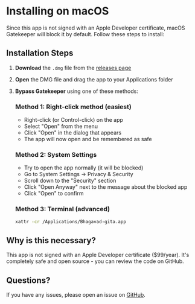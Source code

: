 # Installing on macOS

Since this app is not signed with an Apple Developer certificate, macOS Gatekeeper will block it by default. Follow these steps to install:

## Installation Steps

1. **Download** the `.dmg` file from the [releases page](https://github.com/juanmanuelferrera/bhagavad-gita-app/releases)

2. **Open** the DMG file and drag the app to your Applications folder

3. **Bypass Gatekeeper** using one of these methods:

   ### Method 1: Right-click method (easiest)
   - Right-click (or Control-click) on the app
   - Select "Open" from the menu
   - Click "Open" in the dialog that appears
   - The app will now open and be remembered as safe

   ### Method 2: System Settings
   - Try to open the app normally (it will be blocked)
   - Go to System Settings → Privacy & Security
   - Scroll down to the "Security" section
   - Click "Open Anyway" next to the message about the blocked app
   - Click "Open" to confirm

   ### Method 3: Terminal (advanced)
   ```bash
   xattr -cr /Applications/Bhagavad-gita.app
   ```

## Why is this necessary?

This app is not signed with an Apple Developer certificate ($99/year). It's completely safe and open source - you can review the code on GitHub.

## Questions?

If you have any issues, please open an issue on [GitHub](https://github.com/juanmanuelferrera/bhagavad-gita-app/issues).
